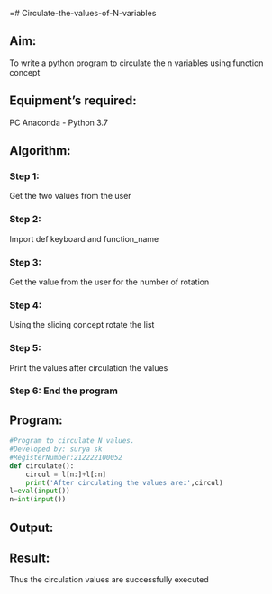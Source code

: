 =# Circulate-the-values-of-N-variables
## Aim:

To write a python program to circulate the n variables using function concept

## Equipment’s required:

PC
Anaconda - Python 3.7

## Algorithm:

### Step 1:

 Get the two values from the user

### Step 2: 

Import def keyboard and function_name

### Step 3: 

Get the value from the user for the number of rotation

### Step 4: 
Using the slicing concept rotate the list

### Step 5: 

Print the values after circulation the values 

### Step 6: End the program

## Program:
```python
#Program to circulate N values.
#Developed by: surya sk 
#RegisterNumber:212222100052
def circulate():
    circul = l[n:]+l[:n]
    print('After circulating the values are:',circul)
l=eval(input())
n=int(input())
```


## Output:

## Result:
Thus the circulation values are successfully executed

 
